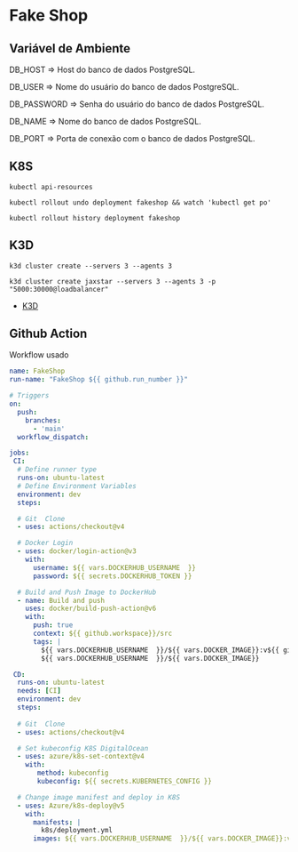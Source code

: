 # Fake Shop


## Variável de Ambiente
DB_HOST	=> Host do banco de dados PostgreSQL.

DB_USER => Nome do usuário do banco de dados PostgreSQL.

DB_PASSWORD	=> Senha do usuário do banco de dados PostgreSQL.

DB_NAME	=>	Nome do banco de dados PostgreSQL.

DB_PORT	=>	Porta de conexão com o banco de dados PostgreSQL.

## K8S

```shell
kubectl api-resources

kubectl rollout undo deployment fakeshop && watch 'kubectl get po'

kubectl rollout history deployment fakeshop
```

## K3D

```shell
k3d cluster create --servers 3 --agents 3

k3d cluster create jaxstar --servers 3 --agents 3 -p "5000:30000@loadbalancer"

````

- [K3D](https://k3d.io/v5.6.3/)

## Github Action


Workflow usado

```yaml
name: FakeShop
run-name: "FakeShop ${{ github.run_number }}"

# Triggers
on: 
  push:
    branches:
      - 'main'
  workflow_dispatch:

jobs:
 CI:
  # Define runner type
  runs-on: ubuntu-latest
  # Define Environment Variables
  environment: dev
  steps:

  # Git  Clone
  - uses: actions/checkout@v4

  # Docker Login
  - uses: docker/login-action@v3
    with:
      username: ${{ vars.DOCKERHUB_USERNAME  }}
      password: ${{ secrets.DOCKERHUB_TOKEN }}

  # Build and Push Image to DockerHub
  - name: Build and push
    uses: docker/build-push-action@v6
    with:
      push: true
      context: ${{ github.workspace}}/src
      tags: |
        ${{ vars.DOCKERHUB_USERNAME  }}/${{ vars.DOCKER_IMAGE}}:v${{ github.run_number }}
        ${{ vars.DOCKERHUB_USERNAME  }}/${{ vars.DOCKER_IMAGE}}

 CD:
  runs-on: ubuntu-latest
  needs: [CI]
  environment: dev
  steps:
    
  # Git  Clone
  - uses: actions/checkout@v4

  # Set kubeconfig K8S DigitalOcean
  - uses: azure/k8s-set-context@v4
    with:
       method: kubeconfig
       kubeconfig: ${{ secrets.KUBERNETES_CONFIG }}

  # Change image manifest and deploy in K8S
  - uses: Azure/k8s-deploy@v5
    with:
      manifests: |
        k8s/deployment.yml
      images: ${{ vars.DOCKERHUB_USERNAME  }}/${{ vars.DOCKER_IMAGE}}:v${{ github.run_number }}

````
